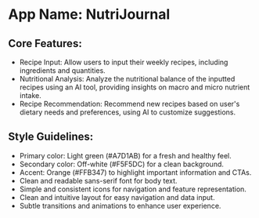 # **App Name**: NutriJournal

## Core Features:

- Recipe Input: Allow users to input their weekly recipes, including ingredients and quantities.
- Nutritional Analysis: Analyze the nutritional balance of the inputted recipes using an AI tool, providing insights on macro and micro nutrient intake. 
- Recipe Recommendation: Recommend new recipes based on user's dietary needs and preferences, using AI to customize suggestions.

## Style Guidelines:

- Primary color: Light green (#A7D1AB) for a fresh and healthy feel.
- Secondary color: Off-white (#F5F5DC) for a clean background.
- Accent: Orange (#FFB347) to highlight important information and CTAs.
- Clean and readable sans-serif font for body text.
- Simple and consistent icons for navigation and feature representation.
- Clean and intuitive layout for easy navigation and data input.
- Subtle transitions and animations to enhance user experience.